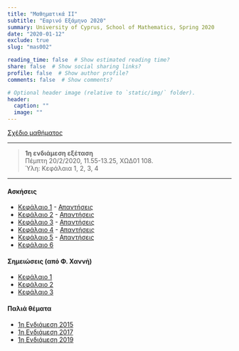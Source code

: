 ```yaml
---
title: "Μαθηματικά ΙΙ"
subtitle: "Εαρινό Εξάμηνο 2020"
summary: University of Cyprus, School of Mathematics, Spring 2020
date: "2020-01-12"
exclude: true
slug: "mas002"

reading_time: false  # Show estimated reading time?
share: false  # Show social sharing links?
profile: false  # Show author profile?
comments: false  # Show comments?

# Optional header image (relative to `static/img/` folder).
header:
  caption: ""
  image: ""
---
```


[Σχέδιο μαθήματος](/teaching/mas002/mas_002_spring_2020_syllabus.pdf)

---

> **1η ενδιάμεση εξέταση**\
>Πέμπτη 20/2/2020, 11.55-13.25, ΧΩΔ01 108.\
> Ύλη: Κεφάλαια 1, 2, 3, 4

---

#### Ασκήσεις
- [Κεφάλαιο 1](/teaching/mas002/mas002_askhseis1.pdf) - [Απαντήσεις](/teaching/mas002/mas002_apanthseis1.pdf)
- [Κεφάλαιο 2](/teaching/mas002/mas002_askhseis2.pdf) - [Απαντήσεις](/teaching/mas002/mas002_apanthseis2.pdf)
- [Κεφάλαιο 3](/teaching/mas002/mas002_askhseis3.pdf) - [Απαντήσεις](/teaching/mas002/mas002_apanthseis3.pdf)
- [Κεφάλαιο 4](/teaching/mas002/mas002_askhseis4.pdf) - [Απαντήσεις](/teaching/mas002/mas002_apanthseis4.pdf)
- [Κεφάλαιο 5](/teaching/mas002/mas002_askhseis5.pdf) - [Απαντήσεις](/teaching/mas002/mas002_apanthseis5.pdf)
- [Κεφάλαιο 6](/teaching/mas002/mas002_askhseis6.pdf)

#### Σημειώσεις (από Φ. Χαννή)
- [Κεφάλαιο 1](/teaching/mas002/chapter1.pdf)
- [Κεφάλαιο 2](/teaching/mas002/chapter2.pdf)
- [Κεφάλαιο 3](/teaching/mas002/chapter3.pdf)


#### Παλιά θέματα
- [1η Ενδιάμεση 2015](/teaching/mas002/mas002_midterm1_15.pdf)
- [1η Ενδιάμεση 2017](/teaching/mas002/mas002_midterm1_17.pdf)
- [1η Ενδιάμεση 2019](/teaching/mas002/mas002_midterm1_19.pdf)
